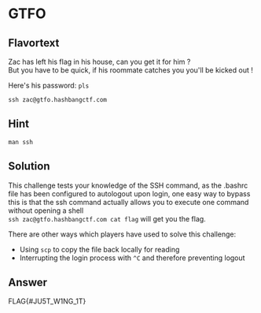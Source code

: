 # GTFO

## Flavortext 
Zac has left his flag in his house, can you get it for him ?   
But you have to be quick, if his roommate catches you you'll be kicked out !    

Here's his password: `pls`  

`ssh zac@gtfo.hashbangctf.com`  

## Hint
`man ssh`

## Solution
This challenge tests your knowledge of the SSH command, as the .bashrc file has been configured to autologout upon login, one easy way to bypass this is that the ssh command actually allows you to execute one command without opening a shell   
`ssh zac@gtfo.hashbangctf.com cat flag` will get you the flag.

There are other ways which players have used to solve this challenge:  
- Using `scp` to copy the file back locally for reading  
- Interrupting the login process with `^C` and therefore preventing logout  

## Answer
FLAG{#JU5T_W1NG_1T}


